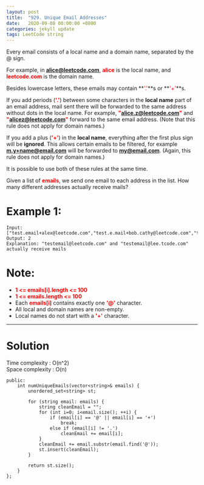 ```yaml
---
layout: post
title:  "929. Unique Email Addresses"
date:   2020-09-08 00:00:00 +0800
categories: jekyll update
tags: LeetCode string
---
```

Every email consists of a local name and a domain name, separated by the @ sign.  

For example, in **<font color="red">alice@leetcode.com</font>**, **<font color="red">alice</font>** is the local name, and **<font color="red">leetcode.com</font>** is the domain name.  

Besides lowercase letters, these emails may contain **<font color="red">'.'</font>**s or **<font color="red">'+'</font>**s.  

If you add periods (**<font color="red">'.'</font>**) between some characters in the **local name** part of an email address, mail sent there will be forwarded to the same address without dots in the local name.  For example, **<font color="red">"alice.z@leetcode.com"</font>** and **<font color="red">"alicez@leetcode.com"</font>** forward to the same email address.  (Note that this rule does not apply for domain names.)  

If you add a plus (**<font color="red">'+'</font>**) in the **local name**, everything after the first plus sign will be **ignored**. This allows certain emails to be filtered, for example **<font color="red">m.y+name@email.com</font>** will be forwarded to **<font color="red">my@email.com</font>**.  (Again, this rule does not apply for domain names.)  

It is possible to use both of these rules at the same time.  

Given a list of **<font color="red">emails</font>**, we send one email to each address in the list.  How many different addresses actually receive mails?  

# Example 1:  
	Input: ["test.email+alex@leetcode.com","test.e.mail+bob.cathy@leetcode.com","testemail+david@lee.tcode.com"]
	Output: 2
	Explanation: "testemail@leetcode.com" and "testemail@lee.tcode.com" actually receive mails

# Note:  
- **<font color="red">1 <= emails[i].length <= 100</font>**
- **<font color="red">1 <= emails.length <= 100</font>**
- Each **<font color="red">emails[i]</font>** contains exactly one **<font color="red">'@'</font>** character.
- All local and domain names are non-empty.
- Local names do not start with a **<font color="red">'+'</font>** character.

______________________  

# Solution

Time complexity : O(n^2)  
Space complexity : O(n)

	public:
	    int numUniqueEmails(vector<string>& emails) {
	        unordered_set<string> st;
	        
	        for (string email: emails) {
	            string cleanEmail = "";
	            for (int i=0; i<email.size(); ++i) {
	                if (email[i] == '@' || email[i] == '+')
	                    break;
	                else if (email[i] != '.')
	                    cleanEmail += email[i];
	            }
	            cleanEmail += email.substr(email.find('@'));
	            st.insert(cleanEmail);
	        }
	        
	        return st.size();
	    }
	};

